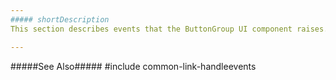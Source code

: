 ```yaml
---
##### shortDescription
This section describes events that the ButtonGroup UI component raises.

---
```

#####See Also#####
#include common-link-handleevents